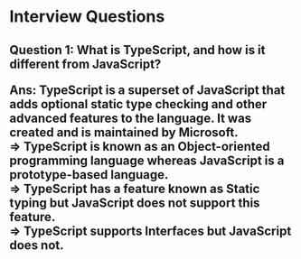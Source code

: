 <!-- <h3>What is TypeScript ?</h3>
<h5>
=> TypeScript is a superset of JavaScript created by Microsoft.
=> It allows static strict typing.
</h5>

 -->
<h1>Interview Questions</h1>


<h2>
<p>
<b>Question 1:</b> What is TypeScript, and how is it different from JavaScript?
</p>
<p>
<b>Ans:</b>
TypeScript is a superset of JavaScript that adds optional static type checking and other advanced features to the language. It was created and is maintained by Microsoft.
<br/>
=> TypeScript is known as an Object-oriented programming language whereas JavaScript is a prototype-based language. <br/>
=> TypeScript has a feature known as Static typing but JavaScript does not support this feature. <br/>
=> TypeScript supports Interfaces but JavaScript does not. <br/>
</p>
</h2>